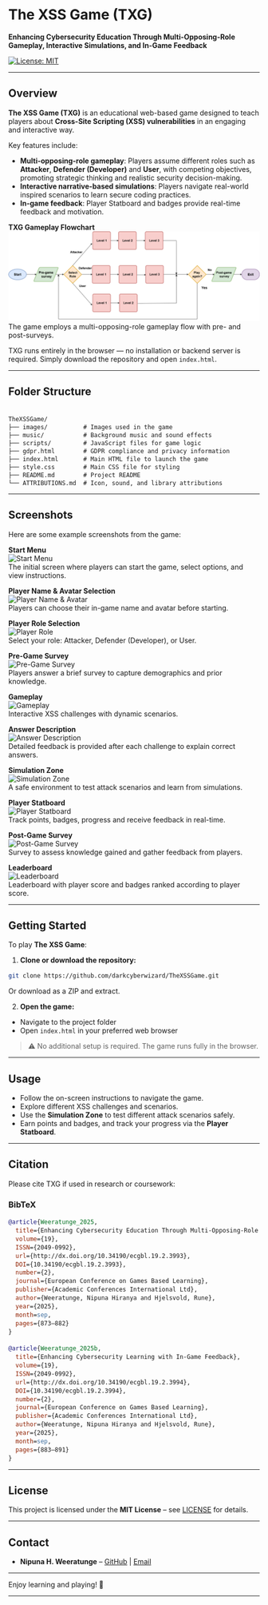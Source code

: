 
# The XSS Game (TXG)

**Enhancing Cybersecurity Education Through Multi-Opposing-Role Gameplay, Interactive Simulations, and In-Game Feedback**

[![License: MIT](https://img.shields.io/badge/License-MIT-yellow.svg)](LICENSE)

---

## Overview

**The XSS Game (TXG)** is an educational web-based game designed to teach players about **Cross-Site Scripting (XSS) vulnerabilities** in an engaging and interactive way. 

Key features include:

- **Multi-opposing-role gameplay**: Players assume different roles such as **Attacker**, **Defender (Developer)** and **User**, with competing objectives, promoting strategic thinking and realistic security decision-making.  
- **Interactive narrative-based simulations**: Players navigate real-world inspired scenarios to learn secure coding practices.  
- **In-game feedback**: Player Statboard and badges provide real-time feedback and motivation. 

**TXG Gameplay Flowchart**  
![TXG Gameplay Flowchart](images/screenshots/TXGV2-Gameflow.png)  
The game employs a multi-opposing-role gameplay flow with pre- and post-surveys.

TXG runs entirely in the browser — no installation or backend server is required. Simply download the repository and open `index.html`.

---

## Folder Structure

```

TheXSSGame/
├── images/          # Images used in the game
├── music/           # Background music and sound effects
├── scripts/         # JavaScript files for game logic
├── gdpr.html        # GDPR compliance and privacy information
├── index.html       # Main HTML file to launch the game
├── style.css        # Main CSS file for styling
├── README.md        # Project README
└── ATTRIBUTIONS.md  # Icon, sound, and library attributions

````

---

## Screenshots

Here are some example screenshots from the game:

**Start Menu**  
![Start Menu](images/screenshots/Start-Menu.png)  
The initial screen where players can start the game, select options, and view instructions.

**Player Name & Avatar Selection**  
![Player Name & Avatar](images/screenshots/Player-Name-Avatar.png)  
Players can choose their in-game name and avatar before starting.

**Player Role Selection**  
![Player Role](images/screenshots/Player-Role.png)  
Select your role: Attacker, Defender (Developer), or User.

**Pre-Game Survey**  
![Pre-Game Survey](images/screenshots/Pre-Game-Survey.png)  
Players answer a brief survey to capture demographics and prior knowledge.

**Gameplay**  
![Gameplay](images/screenshots/Gameplay.png)  
Interactive XSS challenges with dynamic scenarios.

**Answer Description**  
![Answer Description](images/screenshots/Answer-Description.png)  
Detailed feedback is provided after each challenge to explain correct answers.

**Simulation Zone**  
![Simulation Zone](images/screenshots/Sim-Zone.png)  
A safe environment to test attack scenarios and learn from simulations.

**Player Statboard**  
![Player Statboard](images/screenshots/Player-Statboard.png)  
Track points, badges, progress and receive feedback in real-time.

**Post-Game Survey**  
![Post-Game Survey](images/screenshots/Post-Game-Survey.png)  
Survey to assess knowledge gained and gather feedback from players.

**Leaderboard**  
![Leaderboard](images/screenshots/Leaderboard.png)  
Leaderboard with player score and badges ranked according to player score.

---

## Getting Started

To play **The XSS Game**:

1. **Clone or download the repository:**

```bash
git clone https://github.com/darkcyberwizard/TheXSSGame.git
````

Or download as a ZIP and extract.

2. **Open the game:**

* Navigate to the project folder
* Open `index.html` in your preferred web browser

> ⚠️ No additional setup is required. The game runs fully in the browser.

---

## Usage

* Follow the on-screen instructions to navigate the game.
* Explore different XSS challenges and scenarios.
* Use the **Simulation Zone** to test different attack scenarios safely.
* Earn points and badges, and track your progress via the **Player Statboard**.

---

## Citation

Please cite TXG if used in research or coursework:

### BibTeX

```bibtex
@article{Weeratunge_2025,
  title={Enhancing Cybersecurity Education Through Multi-Opposing-Role Gameplay and Simulations},
  volume={19},
  ISSN={2049-0992},
  url={http://dx.doi.org/10.34190/ecgbl.19.2.3993},
  DOI={10.34190/ecgbl.19.2.3993},
  number={2},
  journal={European Conference on Games Based Learning},
  publisher={Academic Conferences International Ltd},
  author={Weeratunge, Nipuna Hiranya and Hjelsvold, Rune},
  year={2025},
  month=sep,
  pages={873–882}
}

@article{Weeratunge_2025b,
  title={Enhancing Cybersecurity Learning with In-Game Feedback},
  volume={19},
  ISSN={2049-0992},
  url={http://dx.doi.org/10.34190/ecgbl.19.2.3994},
  DOI={10.34190/ecgbl.19.2.3994},
  number={2},
  journal={European Conference on Games Based Learning},
  publisher={Academic Conferences International Ltd},
  author={Weeratunge, Nipuna Hiranya and Hjelsvold, Rune},
  year={2025},
  month=sep,
  pages={883–891}
}
```

---

## License

This project is licensed under the **MIT License** – see [LICENSE](LICENSE) for details.

---

## Contact

* **Nipuna H. Weeratunge** – [GitHub](https://github.com/darkcyberwizard) | [Email](mailto:nipuna.h.weeratunge@gmail.com)

---

Enjoy learning and playing! 🚀

---
